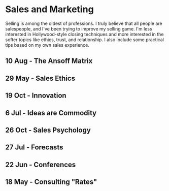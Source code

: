 # Sales and Marketing
Selling is among the oldest of professions. I truly believe that all people are salespeople, and I've been trying to improve my selling game. I'm less interested in Hollywood-style closing techniques and more interested in the softer topics like ethics, trust, and relationship. I also include some practical tips based on my own sales experience.

## 10 Aug - The Ansoff Matrix

## 29 May - Sales Ethics

## 19 Oct - Innovation

## 6 Jul - Ideas are Commodity

## 26 Oct - Sales Psychology

## 27 Jul - Forecasts

## 22 Jun - Conferences

## 18 May - Consulting "Rates"

